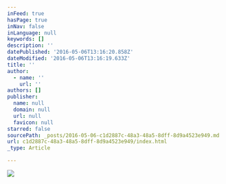 ```yaml
---
inFeed: true
hasPage: true
inNav: false
inLanguage: null
keywords: []
description: ''
datePublished: '2016-05-06T13:16:20.858Z'
dateModified: '2016-05-06T13:16:19.633Z'
title: ''
author:
  - name: ''
    url: ''
authors: []
publisher:
  name: null
  domain: null
  url: null
  favicon: null
starred: false
sourcePath: _posts/2016-05-06-c1d2887c-48a3-48a5-8dff-8d9a4523e949.md
url: c1d2887c-48a3-48a5-8dff-8d9a4523e949/index.html
_type: Article

---
```

![](https://the-grid-user-content.s3-us-west-2.amazonaws.com/7b1b0878-cb67-4eec-911d-3bb50af8731b.jpg)